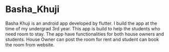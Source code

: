 # Basha_Khuji

Basha Khuji is an android app developed by flutter. I build the app at the time of my undergrad 3rd year. This app is build to help the students who need room to stay.
The app have functionalities for both house owners and students. House Owner can post the room for rent and student can book the room from website.
